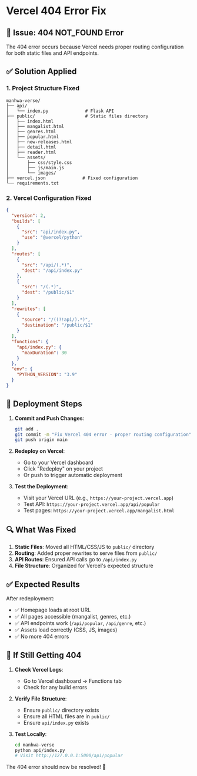# Vercel 404 Error Fix

## 🔧 **Issue**: 404 NOT_FOUND Error

The 404 error occurs because Vercel needs proper routing configuration for both static files and API endpoints.

## ✅ **Solution Applied**

### 1. **Project Structure Fixed**
```
manhwa-verse/
├── api/
│   └── index.py              # Flask API
├── public/                   # Static files directory
│   ├── index.html
│   ├── mangalist.html
│   ├── genres.html
│   ├── popular.html
│   ├── new-releases.html
│   ├── detail.html
│   ├── reader.html
│   └── assets/
│       ├── css/style.css
│       ├── js/main.js
│       └── images/
├── vercel.json              # Fixed configuration
└── requirements.txt
```

### 2. **Vercel Configuration Fixed**
```json
{
  "version": 2,
  "builds": [
    {
      "src": "api/index.py",
      "use": "@vercel/python"
    }
  ],
  "routes": [
    {
      "src": "/api/(.*)",
      "dest": "/api/index.py"
    },
    {
      "src": "/(.*)",
      "dest": "/public/$1"
    }
  ],
  "rewrites": [
    {
      "source": "/((?!api/).*)",
      "destination": "/public/$1"
    }
  ],
  "functions": {
    "api/index.py": {
      "maxDuration": 30
    }
  },
  "env": {
    "PYTHON_VERSION": "3.9"
  }
}
```

## 🚀 **Deployment Steps**

1. **Commit and Push Changes**:
   ```bash
   git add .
   git commit -m "Fix Vercel 404 error - proper routing configuration"
   git push origin main
   ```

2. **Redeploy on Vercel**:
   - Go to your Vercel dashboard
   - Click "Redeploy" on your project
   - Or push to trigger automatic deployment

3. **Test the Deployment**:
   - Visit your Vercel URL (e.g., `https://your-project.vercel.app`)
   - Test API: `https://your-project.vercel.app/api/popular`
   - Test pages: `https://your-project.vercel.app/mangalist.html`

## 🔍 **What Was Fixed**

1. **Static Files**: Moved all HTML/CSS/JS to `public/` directory
2. **Routing**: Added proper rewrites to serve files from `public/`
3. **API Routes**: Ensured API calls go to `/api/index.py`
4. **File Structure**: Organized for Vercel's expected structure

## ✅ **Expected Results**

After redeployment:
- ✅ Homepage loads at root URL
- ✅ All pages accessible (mangalist, genres, etc.)
- ✅ API endpoints work (`/api/popular`, `/api/genre`, etc.)
- ✅ Assets load correctly (CSS, JS, images)
- ✅ No more 404 errors

## 🐛 **If Still Getting 404**

1. **Check Vercel Logs**:
   - Go to Vercel dashboard → Functions tab
   - Check for any build errors

2. **Verify File Structure**:
   - Ensure `public/` directory exists
   - Ensure all HTML files are in `public/`
   - Ensure `api/index.py` exists

3. **Test Locally**:
   ```bash
   cd manhwa-verse
   python api/index.py
   # Visit http://127.0.0.1:5000/api/popular
   ```

The 404 error should now be resolved! 🎉
